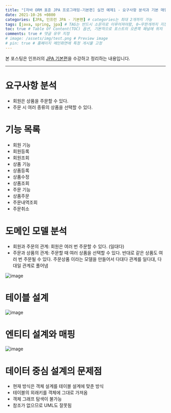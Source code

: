 ```yaml
---
title: "[자바 ORM 표준 JPA 프로그래밍-기본편] 실전 예제1 - 요구사항 분석과 기본 매핑" # post의 layout이 기본적으로 post로 설정되어있어서 Front Matter에 따로 layout변수를 만들어 주지 않아도 됨
date: 2021-10-26 +0800
categories: [JPA, 인프런 JPA - 기본편] # categories는 최대 2개까지 가능
tags: [java, spring, jpa] # TAG는 반드시 소문자로 이루어져야함, 0~무한개까지 지정 가능
toc: true # Table Of Content(TOC) 옵션, 기본적으로 포스트의 오른쪽 패널에 위치
comments: true # 댓글 유무 지정
# image: /assets/img/test.png # Preview image
# pin: true # 홈페이지 메인화면에 특정 게시물 고정
---
```


본 포스팅은 인프러의 [JPA 기본편](https://www.inflearn.com/course/ORM-JPA-Basic#)을 수강하고 정리하는 내용입니다.

<hr>

# 요구사항 분석
- 회원은 상품을 주문할 수 있다.
- 주문 시 여러 종류의 상품을 선택할 수 있다.

# 기능 목록
- 회원 기능
- 회원등록
- 회원조회
- 상품 기능
- 상품등록
- 상품수정
- 상품조회
- 주문 기능
- 상품주문
- 주문내역조회
- 주문취소

# 도메인 모델 분석
- 회원과 주문의 관계: 회원은 여러 번 주문할 수 있다. (일대다)
- 주문과 상품의 관계: 주문할 때 여러 상품을 선택할 수 있다. 반대로 같은 상품도 여러 번 주문될 수 있다. 주문상품 이라는 모델을 만들어서 다대다 관계를 일다대, 다대일 관계로 풀어냄

![image](https://user-images.githubusercontent.com/44339530/138792752-16999956-deed-4cc7-85a5-b9b4e143e104.png)

# 테이블 설계

![image](https://user-images.githubusercontent.com/44339530/138792762-850d8da6-58e3-4b5f-9646-ae6801ded88d.png)

# 엔티티 설계와 매핑

![image](https://user-images.githubusercontent.com/44339530/138792799-fc2d3e99-f2a5-48ad-b04c-3a1c87e2448d.png)

# 데이터 중심 설계의 문제점
- 현재 방식은 객체 설계를 테이블 설계에 맞춘 방식
- 테이블의 외래키를 객체에 그대로 가져옴
- 객체 그래프 탐색이 불가능
- 참조가 없으므로 UML도 잘못됨